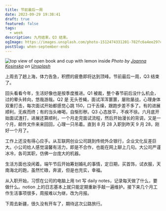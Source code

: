 ```yaml
---
title: 节前最后一周
date: 2023-09-29 19:38:41
draft: true
featured: false
tags:
  - week
description: 九月结束，Q3 结束。
ogImage: https://images.unsplash.com/photo-1512474331201-782fc6a4ee29?crop=entropy&cs=tinysrgb&fit=max&fm=jpg&ixid=M3wzNjAwOTd8MHwxfHNlYXJjaHwyNXx8c2VwdGVtYmVyfGVufDB8MHx8fDE2OTc0MjU2MDV8MA&ixlib=rb-4.0.3&q=80&w=1080
postSlug: when-september-ends
---
```


![top view of open book and cup with lemon inside](https://images.unsplash.com/photo-1512474331201-782fc6a4ee29?crop=entropy&cs=tinysrgb&fit=max&fm=jpg&ixid=M3wzNjAwOTd8MHwxfHNlYXJjaHwyNXx8c2VwdGVtYmVyfGVufDB8MHx8fDE2OTc0MjU2MDV8MA&ixlib=rb-4.0.3&q=80&w=1080)
_Photo by [Joanna Kosinska](https://unsplash.com/@joannakosinska?utm_source=Obsidian%20Image%20Inserter%20Plugin&utm_medium=referral) on [Unsplash](https://unsplash.com/?utm_source=Obsidian%20Image%20Inserter%20Plugin&utm_medium=referral)_

上周去了趟上海，体力告急，积攒的疲惫即将达到顶峰。节前最后一周，Q3 结束了。

回头看看今年，生活好像也是按季度推进。Q1 被裁，整个春节前后没什么机会，过的晕头转向，悠哉游哉。Q2 是 无头苍蝇，面试浑浑噩噩，屡败屡战，心理身体双重打击，每次面试开始都感觉心跳 150，口干舌燥，跟跑步差不多了。有的进展顺利，无疾而终；有的当头棒喝，自惭形秽。Q3 心态放平，不疾不徐。六月底开始面试渣打，进展还算顺利，一个月走完面试流程，然后开始漫长的背调，又是一个月，邮件文件来来回回，心理一只吊着。直到 8 月 28 入职到昨天 9 月 28，刚好一个月了。

工作上还没有得心应手。从互联网创业公司跳到传统外企银行，企业文化反差巨大。小公司给人感觉温馨有活力，即是不合作，也能在网上聊上几句。大公司严谨冰冷，各司其职，仿佛一台庞大的机器。

生活方面也没闲着。端午节后开始筹划婚礼的事情，定日期，买首饰，试衣服，天南海北的跑，虽然忙碌，奔波，但是也充实，幸福。

从入职开始，习惯在公司的电脑上用 txt 写 daily notes，记录每天做了什么，要做什么。notion 上的日志基本上就只能定期重新手敲一遍维护。接下来几个月工作生活事项很多，周报难以为继，改为月报。

下周去新疆，很久没有开车了，期待这次公路旅行。
